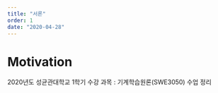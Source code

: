 ```yaml
---
title: "서론"
order: 1
date: "2020-04-28"
---
```


# Motivation

2020년도 성균관대학교 1학기 수강 과목 : 기계학습원론(SWE3050) 수업 정리